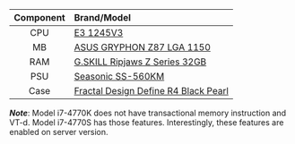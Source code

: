 | Component | Brand/Model |
|:---------:|:------------|
| CPU | [E3 1245V3][0] |
| MB | [ASUS GRYPHON Z87 LGA 1150][1] |
| RAM | [G.SKILL Ripjaws Z Series 32GB][2] |
| PSU | [Seasonic SS-560KM][3] |
| Case | [Fractal Design Define R4 Black Pearl][4] |

***Note***: Model i7-4770K does not have transactional memory instruction and VT-d. Model i7-4770S has those features. Interestingly, these features are enabled on server version.

[0]: http://www.newegg.com/Product/Product.aspx?Item=N82E16819116909 "E3 1245V3"
[1]: http://www.newegg.com/Product/Product.aspx?Item=N82E16813131977 "ASUS GRYPHON Z87 LGA 1150"
[2]: http://www.newegg.com/Product/Product.aspx?Item=N82E16820231529 "G.SKILL Ripjaws Z Series 32GB"
[3]: http://www.newegg.com/Product/Product.aspx?Item=N82E16817151098 "Seasonic SS-560KM"
[4]: http://www.newegg.com/Product/Product.aspx?Item=N82E16811352020 "Fractal Design Define R4 Black Pearl"
